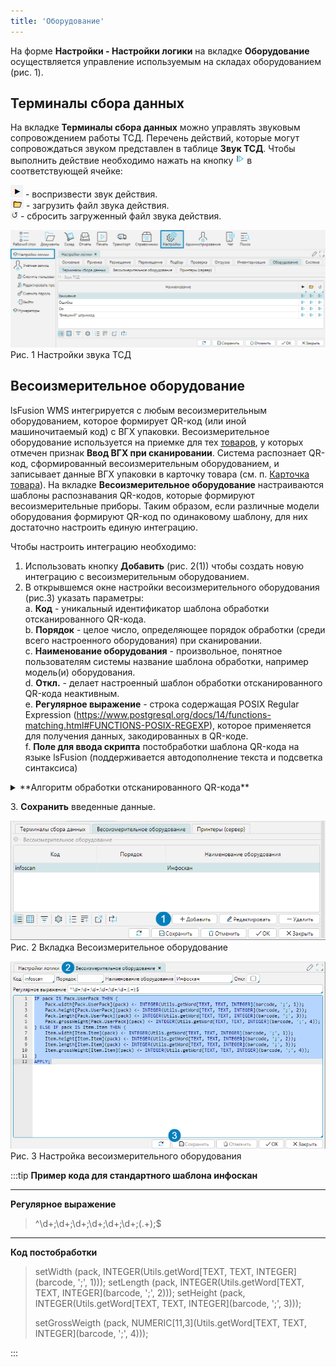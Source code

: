 ```yaml
---
title: 'Оборудование'
---
```


На форме **Настройки - Настройки логики** на вкладке **Оборудование** осуществляется управление используемым на складах оборудованием  (рис. 1).

## Терминалы сбора данных

На вкладке **Терминалы сбора данных** можно управлять звуковым сопровождением работы ТСД. 
Перечень действий, которые могут сопровождаться звуком представлен в таблице **Звук ТСД**. 
Чтобы выполнить действие необходимо нажать на кнопку ![](img/equipment_a.png) в соответствующей ячейке:

![](img/equipment_b.png) - воспризвести звук действия.   
![](img/equipment_c.png) - загрузить файл звука действия.  
![](img/equipment_d.png) - сбросить загруженный файл звука действия.  

![](img/equipment1.png)  
Рис. 1 Настройки звука ТСД  


## Весоизмерительное оборудование

lsFusion WMS интегрируется с любым весоизмерительным оборудованием, которое формирует QR-код (или иной машиночитаемый код) с ВГХ упаковки. 
Весоизмерительное оборудование используется на приемке для тех [товаров](../control/goods/card.md), у которых отмечен признак **Ввод ВГХ при сканировании**. 
Система распознает QR-код, сформированный весоизмерительным оборудованием, и записывает данные ВГХ упаковки в карточку товара (см. п. [Карточка товара](../control/goods/card.md)). 
На вкладке **Весоизмерительное оборудование** настраиваются шаблоны распознавания QR-кодов, которые формируют весоизмерительные приборы. 
Таким образом, если различные модели оборудования формируют QR-код по одинаковому шаблону, для них достаточно настроить единую интеграцию.

Чтобы настроить интеграцию необходимо:

1. Использовать кнопку **Добавить** (рис. 2(1)) чтобы создать новую интеграцию с весоизмерительным оборудованием.
2. В открывшемся окне настройки весоизмерительного оборудования (рис.3) указать параметры:  
    a. **Код** - уникальный идентификатор шаблона обработки отсканированного QR-кода.  
    b. **Порядок** - целое число, определяющее порядок обработки (среди всего настроенного оборудования) при сканировании.  
    c. **Наименование оборудования** - произвольное, понятное пользователям системы название шаблона обработки, например модель(и) оборудования.  
    d. **Откл.** - делает настроенный шаблон обработки отсканированного QR-кода неактивным.  
    e. **Регулярное выражение** - строка содержащая POSIX Regular Expression (https://www.postgresql.org/docs/14/functions-matching.html#FUNCTIONS-POSIX-REGEXP), 
которое применяется для получения данных, закодированных в QR-коде.  
    f. **Поле для ввода скрипта** постобработки шаблона QR-кода на языке lsFusion (поддерживается автодополнение текста и подсветка синтаксиса)  

<details>
<summary>**Алгоритм обработки отсканированного QR-кода**</summary>
1. После сканирования строка содержащаяся в QR проверяется на точное совпадение со всеми штрихкодами в базе.
2. При отсутствии точных совпадений строка проверяется на соответствие каждому из активных шаблонов разрешенных пользователю в порядке, 
определенном полем шаблона **Порядок**
3. При нахождении шаблона, который позволит выделить з строки действующий штрихкод упаковки будет выполнено действие постобработки
4. В постобработку передаются два параметра: barcode, содержащий целиком отсканированную строку и pack, содержащий ссылку на упаковку
Код постобработки при выполнении действия вставляется в модуль с уникальным именем. Заголовок этого модуля формируется системой, 
он объявляет уникальное имя модуля и в инструкции REQUIRE перечисляет все модули, которые есть в проекте. Таким образом, 
из кода можно использовать все элементы системы из других модулей.
</details>

3\. **Сохранить** введенные данные.

![](img/equipment2.png)  
Рис. 2 Вкладка Весоизмерительное оборудование

![](img/equipment3.png)  
Рис. 3 Настройка весоизмерительного оборудования

:::tip **Пример кода для стандартного шаблона инфоскан**
***
**Регулярное выражение**
> ^\d+;\d+;\d+;\d+;\d+;\d+;(.+);$
***
**Код постобработки**
> setWidth (pack, INTEGER(Utils.getWord[TEXT, TEXT, INTEGER](barcode, ';', 1)));
> setLength (pack, INTEGER(Utils.getWord[TEXT, TEXT, INTEGER](barcode, ';', 2)));
> setHeight (pack, INTEGER(Utils.getWord[TEXT, TEXT, INTEGER](barcode, ';', 3)));
>
> setGrossWeigth (pack, NUMERIC[11,3](Utils.getWord[TEXT, TEXT, INTEGER](barcode, ';', 4)));

:::


